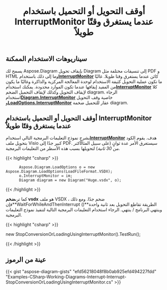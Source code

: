 ﻿---
title: أوقف التحويل أو التحميل باستخدام InterruptMonitor عندما يستغرق وقتًا طويلاً
type: docs
weight: 30
url: /ar/net/stop-conversion-or-loading-using-interruptmonitor-when-it-is-taking-too-long/
description: يوضح هذا القسم كيفية إيقاف التحويل أو التحميل باستخدام Aspose.Diagram.
---
## **سيناريوهات الاستخدام الممكنة**

يسمح لك Aspose.Diagram بإيقاف تحويل Diagram إلى تنسيقات مختلفة مثل PDF و HTML وما إلى ذلك باستخدام[**InterruptMonitor**](https://reference.aspose.com/diagram/net/aspose.diagram/interruptmonitor) كائن عندما يستغرق وقتا طويلا. غالبًا ما تكون عملية التحويل كثيفة الاستخدام لوحدة المعالجة المركزية والذاكرة وغالبًا ما يكون من المفيد إيقافها عندما تكون الموارد محدودة. يمكنك استخدام[**InterruptMonitor**](https://reference.aspose.com/diagram/net/aspose.diagram/interruptmonitor) كلا لإيقاف التحويل وكذلك لإيقاف التحميل الضخم diagram. الرجاء استخدام[**Diagram.InterruptMonitor**](https://reference.aspose.com/diagram/net/aspose.diagram/diagram/properties/interruptmonitor) خاصية وقف التحويل و[**LoadOptions.InterruptMonitor**](https://reference.aspose.com/diagram/net/aspose.diagram/loadoptions/properties/interruptmonitor) عقار للتحميل ضخمة diagram.

## **أوقف التحويل أو التحميل باستخدام InterruptMonitor عندما يستغرق وقتًا طويلاً**

يشرح نموذج التعليمات البرمجية التالي استخدام[**InterruptMonitor**](https://reference.aspose.com/diagram/net/aspose.diagram/interruptmonitor) هدف. يقوم الكود بتحويل ملف Visio كبير جدًا إلى PDF. سيستغرق الأمر عدة ثوانٍ (على سبيل المثال*أكثر من 30 ثانية*) لتحويلها بسبب هذه الأسطر من التعليمات البرمجية.

{{< highlight "csharp" >}}

	      Aspose.Diagram.LoadOptions o = new Aspose.Diagram.LoadOptions(LoadFileFormat.VSDX);
	      o.InterruptMonitor = im;
	      Diagram diagram = new Diagram("Huge.vsdx", o);

{{< /highlight >}}

 كما ترى**ضخم vsdx** هو ملف VSDX ضخم جدًا. ومع ذلك ، فإن**WaitForWhileAndThenInterrupt ()**الطريقة تقاطع التحويل بعد ثانية واحدة وينتهي البرنامج / ينتهي. الرجاء استخدام التعليمات البرمجية التالية لتنفيذ نموذج التعليمات البرمجية.

{{< highlight "csharp" >}}

 new StopConversionOrLoadingUsingInterruptMonitor().TestRun();

{{< /highlight >}}

## **عينة من الرموز**
{{< gist "aspose-diagram-gists" "efd56218048f8b0ab925efd494227fdd" "Examples-CSharp-Working-Diagrams-Interrupt-Interrupt-StopConversionOrLoadingUsingInterruptMonitor.cs" >}}
